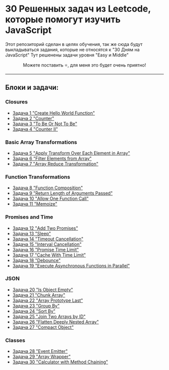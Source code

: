 # 30 Решенных задач из Leetcode, которые помогут изучить JavaScript
Этот репозиторий сделан в целях обучения, так же сюда будут выкладываться задания, которые не относятся к "30 Дням на JavaScript"
Тут решенены задачи уровня "Easy и Middle" 

<p align="center">Можете поставить ⭐, для меня это будет очень приятно!<p>

---

## Блоки и задачи:
### Closures
- [Задача 1 "Create Hello World Function"](https://github.com/Melodi5051/30-problems-JavaSctipt/tree/main/problems/1-Hello%20World)
- [Задача 2 "Counter"](https://github.com/Melodi5051/30-problems-JavaSctipt/tree/main/problems/2-Counter)
- [Задача 3 "To Be Or Not To Be"](https://github.com/Melodi5051/30-problems-JavaSctipt/tree/main/problems/3-To%20Be%20Or%20Not%20To%20Be)
- [Задача 4 "Counter II"](https://github.com/Melodi5051/30-problems-JavaSctipt/tree/main/problems/4-Counter%20II)
### Basic Array Transformations
- [Задача 5 "Apply Transform Over Each Element in Array"](https://github.com/Melodi5051/30-problems-JavaSctipt/tree/main/problems/5-Apply%20Transform%20Over%20Each%20Element%20in%20Array)
- [Задача 6 "Filter Elements from Array"](https://github.com/Melodi5051/30-problems-JavaSctipt/tree/main/problems/6-Filter%20Elements%20from%20Array)
- [Задача 7 "Array Reduce Transformation"](https://github.com/Melodi5051/30-problems-JavaSctipt/tree/main/problems/7-Array%20Reduce%20Transformation)
### Function Transformations
- [Задача 8 "Function Composition"](https://github.com/Melodi5051/30-problems-JavaSctipt/tree/main/problems/8-Function%20Composition)
- [Задача 9 "Return Length of Arguments Passed"](https://github.com/Melodi5051/30-problems-JavaSctipt/tree/main/problems/9-Return%20Length%20of%20Arguments%20Passed)
- [Задача 10 "Allow One Function Call"](https://github.com/Melodi5051/30-problems-JavaSctipt/tree/main/problems/10-Allow%20One%20Function%20Call)
- [Задача 11 "Memoize"](https://github.com/Melodi5051/30-problems-JavaSctipt/tree/main/problems/11-Memoize)
### Promises and Time
- [Задача 12 "Add Two Promises"]()
- [Задача 13 "Sleep"]()
- [Задача 14 "Timeout Cancellation"]()
- [Задача 15 "Interval Cancellation"]()
- [Задача 16 "Promise Time Limit"]()
- [Задача 17 "Cache With Time Limit"]()
- [Задача 18 "Debounce"]()
- [Задача 19 "Execute Asynchronous Functions in Parallel"]()
### JSON
- [Задача 20 "Is Object Empty"]()
- [Задача 21 "Chunk Array"]()
- [Задача 22 "Array Prototype Last"]()
- [Задача 23 "Group By"]()
- [Задача 24 "Sort By"]()
- [Задача 25 "Join Two Arrays by ID"]()
- [Задача 26 "Flatten Deeply Nested Array"]()
- [Задача 27 "Compact Object"]()
### Classes
- [Задача 28 "Event Emitter"]()
- [Задача 29 "Array Wrapper"]()
- [Задача 30 "Calculator with Method Chaining"]()
